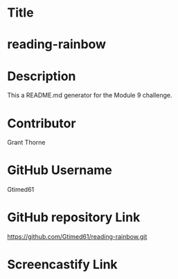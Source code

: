 # Title
# reading-rainbow

# Description
  This a README.md generator for the Module 9 challenge.
  
# Contributor
  Grant Thorne
  
# GitHub Username
  Gtimed61
  
# GitHub repository Link
  https://github.com/Gtimed61/reading-rainbow.git

# Screencastify Link
  
  
